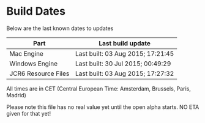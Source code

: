 # Build Dates

Below are the last known dates to updates

Part | Last build update
-----|-----
Mac Engine | Last built: 03 Aug 2015; 17:21:45
Windows Engine | Last built: 30 Jul 2015; 00:49:29
JCR6 Resource Files | Last built: 03 Aug 2015; 17:27:32
All times are in CET (Central European Time: Amsterdam, Brussels, Paris, Madrid)


Please note this file has no real value yet until the open alpha starts. NO ETA given for that yet!
